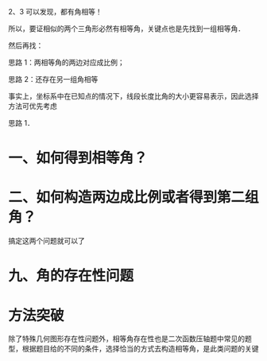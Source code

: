 2、3 可以发现，都有角相等！

所以，要证相似的两个三角形必然有相等角，关键点也是先找到一组相等角．

然后再找：

思路 1：两相等角的两边对应成比例；

思路 2：还存在另一组角相等

事实上，坐标系中在已知点的情况下，线段长度比角的大小更容易表示，因此选择方法可优先考虑

思路 1．

# 一、如何得到相等角？

# 二、如何构造两边成比例或者得到第二组角？

搞定这两个问题就可以了

# 九、角的存在性问题

# 方法突破

除了特殊几何图形存在性问题外，相等角存在性也是二次函数压轴题中常见的题型，根据题目给的不同的条件，选择恰当的方式去构造相等角，是此类问题的关键
